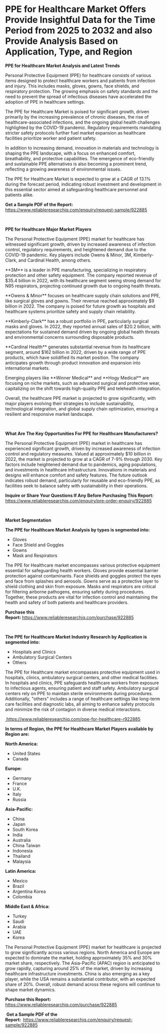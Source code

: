 <p><h1>PPE for Healthcare Market Offers Provide Insightful Data for the Time Period from 2025 to 2032 and also Provide Analysis Based on Application, Type, and Region</h1></p><p><strong>PPE for Healthcare Market Analysis and Latest Trends</strong></p>
<p><p>Personal Protective Equipment (PPE) for healthcare consists of various items designed to protect healthcare workers and patients from infection and injury. This includes masks, gloves, gowns, face shields, and respiratory protection. The growing emphasis on safety standards and the need to prevent the spread of infectious diseases have accelerated the adoption of PPE in healthcare settings.</p><p>The PPE for Healthcare Market is poised for significant growth, driven primarily by the increasing prevalence of chronic diseases, the rise of healthcare-associated infections, and the ongoing global health challenges highlighted by the COVID-19 pandemic. Regulatory requirements mandating stricter safety protocols further fuel market expansion as healthcare facilities prioritize worker and patient safety.</p><p>In addition to increasing demand, innovation in materials and technology is shaping the PPE landscape, with a focus on enhanced comfort, breathability, and protective capabilities. The emergence of eco-friendly and sustainable PPE alternatives is also becoming a prominent trend, reflecting a growing awareness of environmental issues.</p><p>The PPE for Healthcare Market is expected to grow at a CAGR of 13.1% during the forecast period, indicating robust investment and development in this essential sector aimed at safeguarding healthcare personnel and patients alike.</p></p>
<p><strong>Get a Sample PDF of the Report:&nbsp;</strong> <a href="https://www.reliableresearchiq.com/enquiry/request-sample/922885?utm_campaign=2455&utm_medium=2&utm_source=Github&utm_content=ia&utm_term=13042025&utm_id=ppe-for-healthcare">https://www.reliableresearchiq.com/enquiry/request-sample/922885</a></p>
<p>&nbsp;</p>
<p><strong>PPE for Healthcare Major Market Players</strong></p>
<p><p>The Personal Protective Equipment (PPE) market for healthcare has witnessed significant growth, driven by increased awareness of infection control, regulatory requirements, and heightened demand due to the COVID-19 pandemic. Key players include Owens & Minor, 3M, Kimberly-Clark, and Cardinal Health, among others.</p><p>**3M** is a leader in PPE manufacturing, specializing in respiratory protection and other safety equipment. The company reported revenue of $35.4 billion in 2022, with its healthcare segment seeing strong demand for N95 respirators, projecting continued growth due to ongoing health threats.</p><p>**Owens & Minor** focuses on healthcare supply chain solutions and PPE, like surgical gloves and gowns. Their revenue reached approximately $9 billion in 2022. The company is poised for future growth as hospitals and healthcare systems prioritize safety and supply chain reliability.</p><p>**Kimberly-Clark** has a robust portfolio in PPE, particularly surgical masks and gloves. In 2022, they reported annual sales of $20.2 billion, with expectations for sustained demand driven by ongoing global health threats and environmental concerns surrounding disposable products.</p><p>**Cardinal Health** generates substantial revenue from its healthcare segment, around $162 billion in 2022, driven by a wide range of PPE products, which have solidified its market position. The company anticipates growth through product innovation and expansion into international markets.</p><p>Emerging players like **Winner Medical** and **Hogy Medical** are focusing on niche markets, such as advanced surgical and protective wear, capitalizing on the shift towards high-quality PPE and telehealth integration.</p><p>Overall, the healthcare PPE market is projected to grow significantly, with major players evolving their strategies to include sustainability, technological integration, and global supply chain optimization, ensuring a resilient and responsive market landscape.</p></p>
<p>&nbsp;</p>
<p><strong>What Are The Key Opportunities For PPE for Healthcare Manufacturers?</strong></p>
<p><p>The Personal Protective Equipment (PPE) market in healthcare has experienced significant growth, driven by increased awareness of infection control and regulatory measures. Valued at approximately $10 billion in 2022, the market is projected to grow at a CAGR of 7-9% through 2030. Key factors include heightened demand due to pandemics, aging populations, and investments in healthcare infrastructure. Innovations in materials and designs will enhance comfort and safety features. The future outlook indicates robust demand, particularly for reusable and eco-friendly PPE, as facilities seek to balance safety with sustainability in their operations.</p></p>
<p><strong>Inquire or Share Your Questions If Any Before Purchasing This Report:</strong> <a href="https://www.reliableresearchiq.com/enquiry/pre-order-enquiry/922885?utm_campaign=2455&utm_medium=2&utm_source=Github&utm_content=ia&utm_term=13042025&utm_id=ppe-for-healthcare">https://www.reliableresearchiq.com/enquiry/pre-order-enquiry/922885</a></p>
<p>&nbsp;</p>
<p><strong>Market Segmentation</strong></p>
<p><strong>The PPE for Healthcare Market Analysis by types is segmented into:</strong></p>
<p><ul><li>Gloves</li><li>Face Shield and Goggles</li><li>Gowns</li><li>Mask and Respirators</li></ul></p>
<p><p>The PPE for Healthcare market encompasses various protective equipment essential for safeguarding health workers. Gloves provide essential barrier protection against contaminants. Face shields and goggles protect the eyes and face from splashes and aerosols. Gowns serve as a protective layer to shield clothing and skin from exposure. Masks and respirators are critical for filtering airborne pathogens, ensuring safety during procedures. Together, these products are vital for infection control and maintaining the health and safety of both patients and healthcare providers.</p></p>
<p><strong>Purchase this Report:&nbsp;</strong><a href="https://www.reliableresearchiq.com/purchase/922885?utm_campaign=2455&utm_medium=2&utm_source=Github&utm_content=ia&utm_term=13042025&utm_id=ppe-for-healthcare">https://www.reliableresearchiq.com/purchase/922885</a></p>
<p>&nbsp;</p>
<p><strong>The PPE for Healthcare Market Industry Research by Application is segmented into:</strong></p>
<p><ul><li>Hospitals and Clinics</li><li>Ambulatory Surgical Centers</li><li>Others</li></ul></p>
<p><p>The PPE for Healthcare market encompasses protective equipment used in hospitals, clinics, ambulatory surgical centers, and other medical facilities. In hospitals and clinics, PPE safeguards healthcare workers from exposure to infectious agents, ensuring patient and staff safety. Ambulatory surgical centers rely on PPE to maintain sterile environments during procedures. Additionally, "others" includes a range of healthcare settings like long-term care facilities and diagnostic labs, all aiming to enhance safety protocols and minimize the risk of contagion in diverse medical interactions.</p></p>
<p><a href="https://www.reliableresearchiq.com/ppe-for-healthcare-r922885?utm_campaign=2455&utm_medium=2&utm_source=Github&utm_content=ia&utm_term=13042025&utm_id=ppe-for-healthcare">&nbsp;https://www.reliableresearchiq.com/ppe-for-healthcare-r922885</a></p>
<p><strong>In terms of Region, the PPE for Healthcare Market Players available by Region are:</strong></p>
<p>
    <p> <strong> North America: </strong>
        <ul>
            <li>United States</li>
            <li>Canada</li>
        </ul>
        </p> 
    <p> <strong> Europe: </strong>
        <ul>
            <li>Germany</li>
            <li>France</li>
            <li>U.K.</li>
            <li>Italy</li>
            <li>Russia</li>
        </ul>
        </p> 
    <p> <strong> Asia-Pacific: </strong>
        <ul>
            <li>China</li>
            <li>Japan</li>
            <li>South Korea</li>
            <li>India</li>
            <li>Australia</li>
            <li>China Taiwan</li>
            <li>Indonesia</li>
            <li>Thailand</li>
            <li>Malaysia</li>
        </ul>
        </p> 
    <p> <strong> Latin America: </strong>
        <ul>
            <li>Mexico</li>
            <li>Brazil</li>
            <li>Argentina Korea</li>
            <li>Colombia</li>
        </ul>
        </p> 
    <p> <strong> Middle East & Africa: </strong>
        <ul>
            <li>Turkey</li>
            <li>Saudi</li>
            <li>Arabia</li>
            <li>UAE</li>
            <li>Korea</li>
        </ul>
    </p>
    </p>
<p><p>The Personal Protective Equipment (PPE) market for healthcare is projected to grow significantly across various regions. North America and Europe are expected to dominate the market, holding approximately 35% and 30% market share, respectively. The Asia-Pacific (APAC) region is anticipated to grow rapidly, capturing around 25% of the market, driven by increasing healthcare infrastructure investments. China is also emerging as a key player, while the USA remains a substantial contributor, with an expected share of 20%. Overall, robust demand across these regions will continue to shape market dynamics.</p></p>
<p><strong>Purchase this Report: </strong><a href="https://www.reliableresearchiq.com/purchase/922885?utm_campaign=2455&utm_medium=2&utm_source=Github&utm_content=ia&utm_term=13042025&utm_id=ppe-for-healthcare">https://www.reliableresearchiq.com/purchase/922885</a></p>
<p>&nbsp;<strong>Get a Sample PDF of the Report:&nbsp;&nbsp;</strong><a href="https://www.reliableresearchiq.com/enquiry/request-sample/922885?utm_campaign=2455&utm_medium=2&utm_source=Github&utm_content=ia&utm_term=13042025&utm_id=ppe-for-healthcare">https://www.reliableresearchiq.com/enquiry/request-sample/922885</a></p>
<p><strong></strong></p>
<p><p></p><p></p><p></p></p>